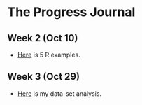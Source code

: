 # The Progress Journal

## Week 2 (Oct 10)

+ [Here](files/ozgegenchw1.html) is 5 R examples.

## Week 3 (Oct 29)

+ [Here](files/ozgegenchw2.html) is my data-set analysis.